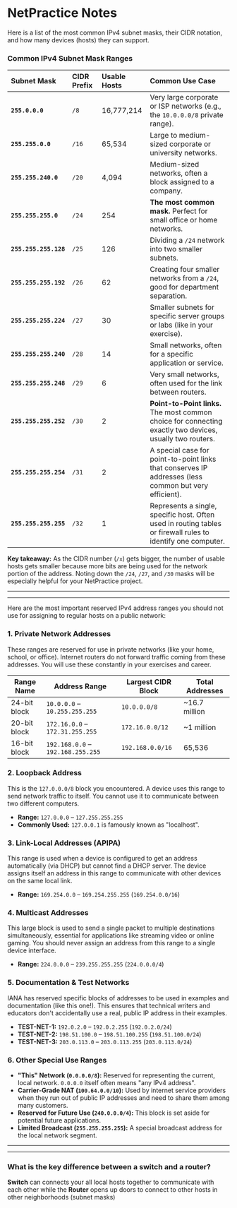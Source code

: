 # NetPractice Notes

Here is a list of the most common IPv4 subnet masks, their CIDR notation, and how many devices (hosts) they can support.

### Common IPv4 Subnet Mask Ranges

| Subnet Mask | CIDR Prefix | Usable Hosts | Common Use Case |
| :--- | :--- | :--- | :--- |
| **`255.0.0.0`** | `/8` | 16,777,214 | Very large corporate or ISP networks (e.g., the `10.0.0.0/8` private range). |
| **`255.255.0.0`** | `/16` | 65,534 | Large to medium-sized corporate or university networks. |
| **`255.255.240.0`** | `/20` | 4,094 | Medium-sized networks, often a block assigned to a company. |
| **`255.255.255.0`** | `/24` | 254 | **The most common mask.** Perfect for small office or home networks. |
| **`255.255.255.128`**| `/25` | 126 | Dividing a `/24` network into two smaller subnets. |
| **`255.255.255.192`**| `/26` | 62 | Creating four smaller networks from a `/24`, good for department separation. |
| **`255.255.255.224`**| `/27` | 30 | Smaller subnets for specific server groups or labs (like in your exercise). |
| **`255.255.255.240`**| `/28` | 14 | Small networks, often for a specific application or service. |
| **`255.255.255.248`**| `/29` | 6 | Very small networks, often used for the link between routers. |
| **`255.255.255.252`**| `/30` | 2 | **Point-to-Point links.** The most common choice for connecting exactly two devices, usually two routers. |
| **`255.255.255.254`**| `/31` | 2 | A special case for point-to-point links that conserves IP addresses (less common but very efficient). |
| **`255.255.255.255`**| `/32` | 1 | Represents a single, specific host. Often used in routing tables or firewall rules to identify one computer. |

**Key takeaway:** As the CIDR number (`/x`) gets bigger, the number of usable hosts gets smaller because more bits are being used for the network portion of the address. Noting down the `/24`, `/27`, and `/30` masks will be especially helpful for your NetPractice project.

---
---

Here are the most important reserved IPv4 address ranges you should not use for assigning to regular hosts on a public network:

### 1. Private Network Addresses
These ranges are reserved for use in private networks (like your home, school, or office). Internet routers do not forward traffic coming from these addresses. You will use these constantly in your exercises and career.

| Range Name | Address Range | Largest CIDR Block | Total Addresses |
| --- | --- | --- | --- |
| 24-bit block | `10.0.0.0` – `10.255.255.255` | `10.0.0.0/8` | ~16.7 million |
| 20-bit block | `172.16.0.0` – `172.31.255.255` | `172.16.0.0/12` | ~1 million |
| 16-bit block | `192.168.0.0` – `192.168.255.255`| `192.168.0.0/16` | 65,536 |

### 2. Loopback Address
This is the `127.0.0.0/8` block you encountered. A device uses this range to send network traffic to itself. You cannot use it to communicate between two different computers.

* **Range:** `127.0.0.0` – `127.255.255.255`
* **Commonly Used:** `127.0.0.1` is famously known as "localhost".

### 3. Link-Local Addresses (APIPA)
This range is used when a device is configured to get an address automatically (via DHCP) but cannot find a DHCP server. The device assigns itself an address in this range to communicate with other devices on the same local link.

* **Range:** `169.254.0.0` – `169.254.255.255` (`169.254.0.0/16`)

### 4. Multicast Addresses
This large block is used to send a single packet to multiple destinations simultaneously, essential for applications like streaming video or online gaming. You should never assign an address from this range to a single device interface.

* **Range:** `224.0.0.0` – `239.255.255.255` (`224.0.0.0/4`)

### 5. Documentation & Test Networks
IANA has reserved specific blocks of addresses to be used in examples and documentation (like this one!). This ensures that technical writers and educators don't accidentally use a real, public IP address in their examples.

* **TEST-NET-1:** `192.0.2.0` – `192.0.2.255` (`192.0.2.0/24`)
* **TEST-NET-2:** `198.51.100.0` – `198.51.100.255` (`198.51.100.0/24`)
* **TEST-NET-3:** `203.0.113.0` – `203.0.113.255` (`203.0.113.0/24`)

### 6. Other Special Use Ranges

* **"This" Network (`0.0.0.0/8`):** Reserved for representing the current, local network. `0.0.0.0` itself often means "any IPv4 address".
* **Carrier-Grade NAT (`100.64.0.0/10`):** Used by internet service providers when they run out of public IP addresses and need to share them among many customers.
* **Reserved for Future Use (`240.0.0.0/4`):** This block is set aside for potential future applications.
* **Limited Broadcast (`255.255.255.255`):** A special broadcast address for the local network segment.

---
---

### What is the key difference between a switch and a router?

**Switch** can connects your all local hosts together to communicate with each other while the **Router** opens up doors to connect to other hosts in other neighborhoods (subnet masks)
